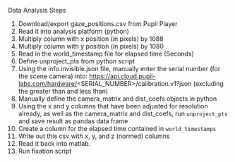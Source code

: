 Data Analysis Steps
1. Download/export gaze_positions.csv from Pupil Player
2. Read it into analysis platform (python)
3. Multiply column with x position (in pixels) by 1088
4. Multiply column with y position (in pixels) by 1080
5. Read in the world_timestamp file for elapsed time (Seconds)
6. Define unproject_pts from python script
7. Using the info.invisible.json file, manually enter the serial number (for the scene camera) into: https://api.cloud.pupil-labs.com/hardware/<SERIAL_NUMBER>/calibration.v1?json (excluding the greater than and less than)
8. Manually define the camera_matrix and dist_coefs objects in python
9. Using the x and y columns that have been adjusted for resolution already, as well as the camera_matrix and dist_coefs, run `unproject_pts` and save result as pandas data frame
10. Create a column for the elapsed time contained in `world_timestamps`
11. Write out this csv with x, y, and z (normed) columns
12. Read it back into matlab.
13. Run fixation script 
